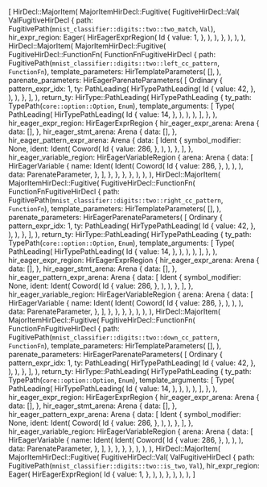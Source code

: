 [
    HirDecl::MajorItem(
        MajorItemHirDecl::Fugitive(
            FugitiveHirDecl::Val(
                ValFugitiveHirDecl {
                    path: FugitivePath(`mnist_classifier::digits::two::two_match`, `Val`),
                    hir_expr_region: Eager(
                        HirEagerExprRegion(
                            Id {
                                value: 1,
                            },
                        ),
                    ),
                },
            ),
        ),
    ),
    HirDecl::MajorItem(
        MajorItemHirDecl::Fugitive(
            FugitiveHirDecl::FunctionFn(
                FunctionFnFugitiveHirDecl {
                    path: FugitivePath(`mnist_classifier::digits::two::left_cc_pattern`, `FunctionFn`),
                    template_parameters: HirTemplateParameters(
                        [],
                    ),
                    parenate_parameters: HirEagerParenateParameters(
                        [
                            Ordinary {
                                pattern_expr_idx: 1,
                                ty: PathLeading(
                                    HirTypePathLeading(
                                        Id {
                                            value: 42,
                                        },
                                    ),
                                ),
                            },
                        ],
                    ),
                    return_ty: HirType::PathLeading(
                        HirTypePathLeading {
                            ty_path: TypePath(`core::option::Option`, `Enum`),
                            template_arguments: [
                                Type(
                                    PathLeading(
                                        HirTypePathLeading(
                                            Id {
                                                value: 14,
                                            },
                                        ),
                                    ),
                                ),
                            ],
                        },
                    ),
                    hir_eager_expr_region: HirEagerExprRegion {
                        hir_eager_expr_arena: Arena {
                            data: [],
                        },
                        hir_eager_stmt_arena: Arena {
                            data: [],
                        },
                        hir_eager_pattern_expr_arena: Arena {
                            data: [
                                Ident {
                                    symbol_modifier: None,
                                    ident: Ident(
                                        Coword(
                                            Id {
                                                value: 286,
                                            },
                                        ),
                                    ),
                                },
                            ],
                        },
                        hir_eager_variable_region: HirEagerVariableRegion {
                            arena: Arena {
                                data: [
                                    HirEagerVariable {
                                        name: Ident(
                                            Ident(
                                                Coword(
                                                    Id {
                                                        value: 286,
                                                    },
                                                ),
                                            ),
                                        ),
                                        data: ParenateParameter,
                                    },
                                ],
                            },
                        },
                    },
                },
            ),
        ),
    ),
    HirDecl::MajorItem(
        MajorItemHirDecl::Fugitive(
            FugitiveHirDecl::FunctionFn(
                FunctionFnFugitiveHirDecl {
                    path: FugitivePath(`mnist_classifier::digits::two::right_cc_pattern`, `FunctionFn`),
                    template_parameters: HirTemplateParameters(
                        [],
                    ),
                    parenate_parameters: HirEagerParenateParameters(
                        [
                            Ordinary {
                                pattern_expr_idx: 1,
                                ty: PathLeading(
                                    HirTypePathLeading(
                                        Id {
                                            value: 42,
                                        },
                                    ),
                                ),
                            },
                        ],
                    ),
                    return_ty: HirType::PathLeading(
                        HirTypePathLeading {
                            ty_path: TypePath(`core::option::Option`, `Enum`),
                            template_arguments: [
                                Type(
                                    PathLeading(
                                        HirTypePathLeading(
                                            Id {
                                                value: 14,
                                            },
                                        ),
                                    ),
                                ),
                            ],
                        },
                    ),
                    hir_eager_expr_region: HirEagerExprRegion {
                        hir_eager_expr_arena: Arena {
                            data: [],
                        },
                        hir_eager_stmt_arena: Arena {
                            data: [],
                        },
                        hir_eager_pattern_expr_arena: Arena {
                            data: [
                                Ident {
                                    symbol_modifier: None,
                                    ident: Ident(
                                        Coword(
                                            Id {
                                                value: 286,
                                            },
                                        ),
                                    ),
                                },
                            ],
                        },
                        hir_eager_variable_region: HirEagerVariableRegion {
                            arena: Arena {
                                data: [
                                    HirEagerVariable {
                                        name: Ident(
                                            Ident(
                                                Coword(
                                                    Id {
                                                        value: 286,
                                                    },
                                                ),
                                            ),
                                        ),
                                        data: ParenateParameter,
                                    },
                                ],
                            },
                        },
                    },
                },
            ),
        ),
    ),
    HirDecl::MajorItem(
        MajorItemHirDecl::Fugitive(
            FugitiveHirDecl::FunctionFn(
                FunctionFnFugitiveHirDecl {
                    path: FugitivePath(`mnist_classifier::digits::two::down_cc_pattern`, `FunctionFn`),
                    template_parameters: HirTemplateParameters(
                        [],
                    ),
                    parenate_parameters: HirEagerParenateParameters(
                        [
                            Ordinary {
                                pattern_expr_idx: 1,
                                ty: PathLeading(
                                    HirTypePathLeading(
                                        Id {
                                            value: 42,
                                        },
                                    ),
                                ),
                            },
                        ],
                    ),
                    return_ty: HirType::PathLeading(
                        HirTypePathLeading {
                            ty_path: TypePath(`core::option::Option`, `Enum`),
                            template_arguments: [
                                Type(
                                    PathLeading(
                                        HirTypePathLeading(
                                            Id {
                                                value: 14,
                                            },
                                        ),
                                    ),
                                ),
                            ],
                        },
                    ),
                    hir_eager_expr_region: HirEagerExprRegion {
                        hir_eager_expr_arena: Arena {
                            data: [],
                        },
                        hir_eager_stmt_arena: Arena {
                            data: [],
                        },
                        hir_eager_pattern_expr_arena: Arena {
                            data: [
                                Ident {
                                    symbol_modifier: None,
                                    ident: Ident(
                                        Coword(
                                            Id {
                                                value: 286,
                                            },
                                        ),
                                    ),
                                },
                            ],
                        },
                        hir_eager_variable_region: HirEagerVariableRegion {
                            arena: Arena {
                                data: [
                                    HirEagerVariable {
                                        name: Ident(
                                            Ident(
                                                Coword(
                                                    Id {
                                                        value: 286,
                                                    },
                                                ),
                                            ),
                                        ),
                                        data: ParenateParameter,
                                    },
                                ],
                            },
                        },
                    },
                },
            ),
        ),
    ),
    HirDecl::MajorItem(
        MajorItemHirDecl::Fugitive(
            FugitiveHirDecl::Val(
                ValFugitiveHirDecl {
                    path: FugitivePath(`mnist_classifier::digits::two::is_two`, `Val`),
                    hir_expr_region: Eager(
                        HirEagerExprRegion(
                            Id {
                                value: 1,
                            },
                        ),
                    ),
                },
            ),
        ),
    ),
]